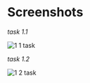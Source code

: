 # Screenshots
*task 1.1*


![1 1 task](https://user-images.githubusercontent.com/75045730/101822607-3d6eb080-3b32-11eb-8d0e-a6efe5e1e7a6.png)

*task 1.2*

![1 2 task](https://user-images.githubusercontent.com/75045730/101822645-4fe8ea00-3b32-11eb-8f94-6dbceea21ed2.png)
